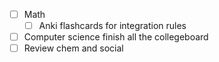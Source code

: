 - [ ] Math
	- [ ] Anki flashcards for integration rules
- [ ] Computer science finish all the collegeboard
- [ ] Review chem and social